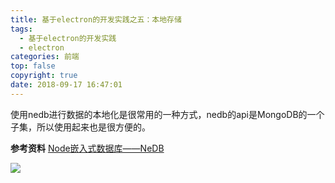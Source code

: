 ```yaml
---
title: 基于electron的开发实践之五：本地存储
tags:
  - 基于electron的开发实践
  - electron
categories: 前端
top: false
copyright: true
date: 2018-09-17 16:47:01
---
```

使用nedb进行数据的本地化是很常用的一种方式，nedb的api是MongoDB的一个子集，所以使用起来也是很方便的。
<!--more-->

**参考资料**
[Node嵌入式数据库——NeDB](http://www.alloyteam.com/2016/03/node-embedded-database-nedb/)

![](http://oankigr4l.bkt.clouddn.com/wexin.png)